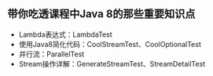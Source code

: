 ## 带你吃透课程中Java 8的那些重要知识点
- Lambda表达式：LambdaTest
- 使用Java8简化代码：CoolStreamTest、CoolOptionalTest
- 并行流：ParallelTest
- Stream操作详解：GenerateStreamTest、StreamDetailTest

